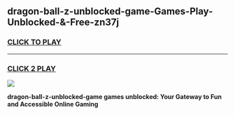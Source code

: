 
## dragon-ball-z-unblocked-game-Games-Play-Unblocked-&-Free-zn37j
<h3>
<a href="https://premium76.site?title=dragon-ball-z-unblocked-game&ref=24A">CLICK TO PLAY</a></h3>
<hr>

<h3>
<a href="https://premium76.site?title=dragon-ball-z-unblocked-game&ref=24A">CLICK 2 PLAY</a>
  
</h3>

<a href="https://premium76.site?title=dragon-ball-z-unblocked-game&ref=24A"><img src="https://clearcache.store/games.png"></a>


**dragon-ball-z-unblocked-game games unblocked: Your Gateway to Fun and Accessible Online Gaming**
